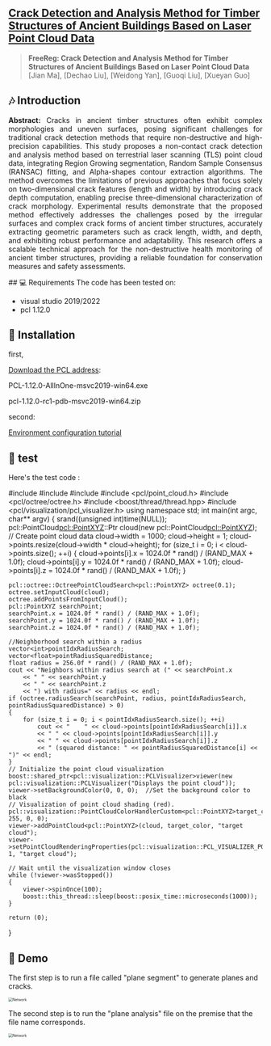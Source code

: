 <h2> 
<a href="https://github.com/smile99L/plane-analysis"> Crack Detection and Analysis Method for Timber Structures of Ancient Buildings Based on Laser Point Cloud Data</a>
</h2>
 
> **FreeReg:  Crack Detection and Analysis Method for Timber Structures of Ancient Buildings Based on Laser Point Cloud Data**<br/>
> [Jian Ma], [Dechao Liu], [Weidong Yan], [Guoqi Liu], [Xueyan Guo]<br/>

## 🎶 Introduction
<p align="justify">
<strong>Abstract:</strong> Cracks in ancient timber structures often exhibit complex morphologies and uneven surfaces, posing significant challenges for traditional crack detection methods that require non-destructive and high-precision capabilities. This study proposes a non-contact crack detection and analysis method based on terrestrial laser scanning (TLS) point cloud data, integrating Region Growing segmentation, Random Sample Consensus (RANSAC) fitting, and Alpha-shapes contour extraction algorithms. The method overcomes the limitations of previous approaches that focus solely on two-dimensional crack features (length and width) by introducing crack depth computation, enabling precise three-dimensional characterization of crack morphology. Experimental results demonstrate that the proposed method effectively addresses the challenges posed by the irregular surfaces and complex crack forms of ancient timber structures, accurately extracting geometric parameters such as crack length, width, and depth, and exhibiting robust performance and adaptability. This research offers a scalable technical approach for the non-destructive health monitoring of ancient timber structures, providing a reliable foundation for conservation measures and safety assessments.
</p>
## 💻 Requirements
The code has been tested on:  

- visual studio 2019/2022
- pcl 1.12.0

## 🚩 Installation
first,

[Download the PCL address](https://github.com/PointCloudLibrary/pcl/releases):

PCL-1.12.0-AlllnOne-msvc2019-win64.exe

pcl-1.12.0-rc1-pdb-msvc2019-win64.zip

second:

[Environment configuration tutorial](https://blog.csdn.net/qq_36686437/article/details/1190442990)

## 🚩 test

Here's the test code :

#include <iostream>
#include <vector>
#include <ctime>
#include <pcl/point_cloud.h>
#include <pcl/octree/octree.h>
#include <boost/thread/thread.hpp>
#include <pcl/visualization/pcl_visualizer.h>
using namespace std;
int
main(int argc, char** argv)
{
	srand((unsigned int)time(NULL));
	pcl::PointCloud<pcl::PointXYZ>::Ptr cloud(new pcl::PointCloud<pcl::PointXYZ>);
	// Create point cloud data
	cloud->width = 1000;
	cloud->height = 1;
	cloud->points.resize(cloud->width * cloud->height);
	for (size_t i = 0; i < cloud->points.size(); ++i)
	{
		cloud->points[i].x = 1024.0f * rand() / (RAND_MAX + 1.0f);
		cloud->points[i].y = 1024.0f * rand() / (RAND_MAX + 1.0f);
		cloud->points[i].z = 1024.0f * rand() / (RAND_MAX + 1.0f);
	}

	pcl::octree::OctreePointCloudSearch<pcl::PointXYZ> octree(0.1);
	octree.setInputCloud(cloud);
	octree.addPointsFromInputCloud();
	pcl::PointXYZ searchPoint;
	searchPoint.x = 1024.0f * rand() / (RAND_MAX + 1.0f);
	searchPoint.y = 1024.0f * rand() / (RAND_MAX + 1.0f);
	searchPoint.z = 1024.0f * rand() / (RAND_MAX + 1.0f);

	//Neighborhood search within a radius
	vector<int>pointIdxRadiusSearch;
	vector<float>pointRadiusSquaredDistance;
	float radius = 256.0f * rand() / (RAND_MAX + 1.0f);
	cout << "Neighbors within radius search at (" << searchPoint.x
		<< " " << searchPoint.y
		<< " " << searchPoint.z
		<< ") with radius=" << radius << endl;
	if (octree.radiusSearch(searchPoint, radius, pointIdxRadiusSearch, pointRadiusSquaredDistance) > 0)
	{
		for (size_t i = 0; i < pointIdxRadiusSearch.size(); ++i)
			cout << "    " << cloud->points[pointIdxRadiusSearch[i]].x
			<< " " << cloud->points[pointIdxRadiusSearch[i]].y
			<< " " << cloud->points[pointIdxRadiusSearch[i]].z
			<< " (squared distance: " << pointRadiusSquaredDistance[i] << ")" << endl;
	}
	// Initialize the point cloud visualization
	boost::shared_ptr<pcl::visualization::PCLVisualizer>viewer(new pcl::visualization::PCLVisualizer("Displays the point cloud"));
	viewer->setBackgroundColor(0, 0, 0);  //Set the background color to black
	// Visualization of point cloud shading (red).
	pcl::visualization::PointCloudColorHandlerCustom<pcl::PointXYZ>target_color(cloud, 255, 0, 0);
	viewer->addPointCloud<pcl::PointXYZ>(cloud, target_color, "target cloud");
	viewer->setPointCloudRenderingProperties(pcl::visualization::PCL_VISUALIZER_POINT_SIZE, 1, "target cloud");

	// Wait until the visualization window closes
	while (!viewer->wasStopped())
	{
		viewer->spinOnce(100);
		boost::this_thread::sleep(boost::posix_time::microseconds(1000));
	}

	return (0);
}

## 🔦 Demo

The first step is to run a file called "plane segment" to generate planes and cracks.

<img src="utils/media/teaser.png" alt="Network" style="zoom:50%;">

The second step is to run the "plane analysis" file on the premise that the file name corresponds.

<img src="utils/media/teaser.png" alt="Network" style="zoom:50%;">


